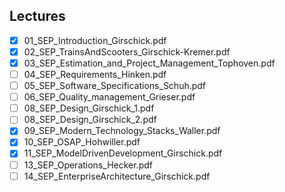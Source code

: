 Lectures
------
- [x] 01_SEP_Introduction_Girschick.pdf
- [x] 02_SEP_TrainsAndScooters_Girschick-Kremer.pdf
- [x] 03_SEP_Estimation_and_Project_Management_Tophoven.pdf
- [ ] 04_SEP_Requirements_Hinken.pdf
- [ ] 05_SEP_Software_Specifications_Schuh.pdf
- [ ] 06_SEP_Quality_management_Grieser.pdf
- [ ] 08_SEP_Design_Girschick_1.pdf
- [ ] 08_SEP_Design_Girschick_2.pdf
- [x] 09_SEP_Modern_Technology_Stacks_Waller.pdf
- [x] 10_SEP_OSAP_Hohwiller.pdf
- [x] 11_SEP_ModelDrivenDevelopment_Girschick.pdf
- [ ] 13_SEP_Operations_Hecker.pdf
- [ ] 14_SEP_EnterpriseArchitecture_Girschick.pdf
